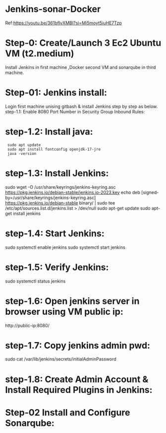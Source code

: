 # Jenkins-sonar-Docker
Ref:https://youtu.be/361bfIvXMBI?si=Mi5moyt5iuHE7Tzp

Step-0: Create/Launch 3 Ec2 Ubuntu VM (t2.medium)
==========================
Install Jenkins in first machine ,Docker second VM and sonarqube in third machine.

Step-01: Jenkins install:
=========================
  Login first machine unising gitbash & install Jenkins step by step as below.
  step-1.1: Enable 8080 Port Number in Security Group Inbound Rules:
 
  step-1.2: Install java:
 ========================= 
     sudo apt update
     sudo apt install fontconfig openjdk-17-jre
     java -version
  
  step-1.3: Install Jenkins:
  ========================
   sudo wget -O /usr/share/keyrings/jenkins-keyring.asc \
    https://pkg.jenkins.io/debian-stable/jenkins.io-2023.key
   echo deb [signed-by=/usr/share/keyrings/jenkins-keyring.asc] \
    https://pkg.jenkins.io/debian-stable binary/ | sudo tee \
    /etc/apt/sources.list.d/jenkins.list > /dev/null
    sudo apt-get update
    sudo apt-get install jenkins
    
  step-1.4: Start Jenkins:
  ========================
   sudo systemctl enable jenkins
   sudo systemctl start jenkins
  
  step-1.5: Verify Jenkins:
   ===================
   sudo systemctl status jenkins
   
 step-1.6: Open jenkins server in browser using VM public ip:
   ======================
   http://public-ip:8080/
   
step-1.7: Copy jenkins admin pwd:
===============================
   sudo cat /var/lib/jenkins/secrets/initialAdminPassword
   
step-1.8: Create Admin Account & Install Required Plugins in Jenkins:
========

Step-02 Install and Configure Sonarqube:
================================


    



   
